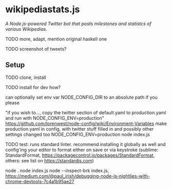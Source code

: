 # wikipediastats.js

*A Node.js-powered Twitter bot that posts milestones and statistcs of various Wikipedias.*

TODO more, adapt, mention original haskell one

TODO screenshot of tweets?

## Setup

TODO clone, install

TODO install for dev how?

can optionally set env var NODE_CONFIG_DIR to an absolute path if you please

"if you wish to..., copy the twitter section of default.yaml to production.yaml and run with NODE_CONFIG_ENV=production"
https://github.com/lorenwest/node-config/wiki/Environment-Variables
make production.yaml in config, with twitter stuff filled in and possibly other settings changed too
NODE_CONFIG_ENV=production node index.js

TODO test: runs standard linter. recommend installing it globally as well and config'ing your editor to format either on save or via keystroke (sublime: StandardFormat, https://packagecontrol.io/packages/StandardFormat, others: see list on https://standardjs.com)






node .
node index.js
node --inspect-brk index.js, https://medium.com/@paul_irish/debugging-node-js-nightlies-with-chrome-devtools-7c4a1b95ae27
